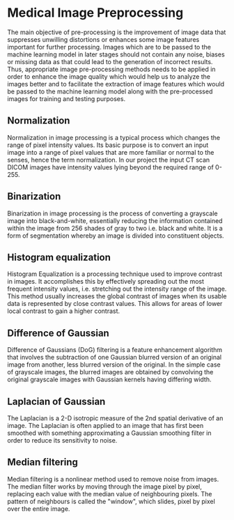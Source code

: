 # Medical Image Preprocessing

The main objective of pre-processing is the improvement of image data that suppresses unwilling distortions or enhances some image features important for further processing. Images which are to be passed to the machine learning model in later stages should not contain any noise, biases or missing data as that could lead to the generation of incorrect results. Thus, appropriate image pre-processing methods needs to be applied in order to enhance the image quality which would help us to analyze the images better and to facilitate the extraction of image features which would be passed to the machine learning model along with the pre-processed images for training and testing purposes.

## Normalization
Normalization in image processing is a typical process which changes the range of pixel intensity values. Its basic purpose is to convert an input image into a range of pixel values that are more familiar or normal to the senses, hence the term normalization. In our project the input CT scan DICOM images have intensity values lying beyond the required range of 0-255. 

## Binarization
Binarization in image processing is the process of converting a grayscale image into black-and-white, essentially reducing the information contained within the image from 256 shades of gray to two i.e. black and white. It is a form of segmentation whereby an image is divided into constituent objects.

## Histogram equalization
Histogram Equalization is a processing technique used to improve contrast in images. It accomplishes this by effectively spreading out the most frequent intensity values, i.e. stretching out the intensity range of the image. This method usually increases the global contrast of images when its usable data is represented by close contrast values. This allows for areas of lower local contrast to gain a higher contrast.

## Difference of Gaussian          
Difference of Gaussians (DoG) filtering is a feature enhancement algorithm that involves the subtraction of one Gaussian blurred version of an original image from another, less blurred version of the original. In the simple case of grayscale images, the blurred images are obtained by convolving the original grayscale images with Gaussian kernels having differing width. 

## Laplacian of Gaussian
The Laplacian is a 2-D isotropic measure of the 2nd spatial derivative of an image. The Laplacian is often applied to an image that has first been smoothed with something approximating a Gaussian smoothing filter in order to reduce its sensitivity to noise. 

## Median filtering
Median filtering is a nonlinear method used to remove noise from images. The median filter works by moving through the image pixel by pixel, replacing each value with the median value of neighbouring pixels. The pattern of neighbours is called the "window", which slides, pixel by pixel over the entire image.
